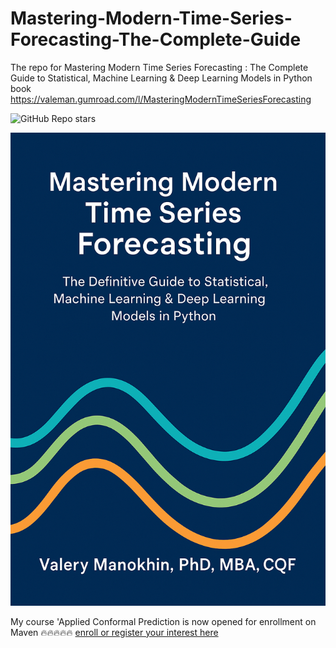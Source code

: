 # Mastering-Modern-Time-Series-Forecasting-The-Complete-Guide
The repo for Mastering Modern Time Series Forecasting : The Complete Guide to Statistical, Machine Learning &amp; Deep Learning Models in Python book https://valeman.gumroad.com/l/MasteringModernTimeSeriesForecasting


![GitHub Repo stars](https://img.shields.io/github/stars/valeman/Mastering-Modern-Time-Series-Forecasting-The-Complete-Guide?style=social)

![Mastering Modern Time Series Forecsting book](Book_cover.png)

My course  'Applied Conformal Prediction is now opened for enrollment on Maven 🔥🔥🔥🔥🔥 [enroll or register your interest here](https://maven.com/valeriy-manokhin/applied-conformal-prediction)


